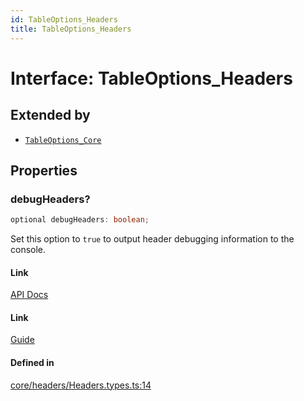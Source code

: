 ```yaml
---
id: TableOptions_Headers
title: TableOptions_Headers
---
```


# Interface: TableOptions\_Headers

## Extended by

- [`TableOptions_Core`](tableoptions_core.md)

## Properties

### debugHeaders?

```ts
optional debugHeaders: boolean;
```

Set this option to `true` to output header debugging information to the console.

#### Link

[API Docs](https://tanstack.com/table/v8/docs/api/core/table#debugheaders)

#### Link

[Guide](https://tanstack.com/table/v8/docs/guide/tables)

#### Defined in

[core/headers/Headers.types.ts:14](https://github.com/TanStack/table/blob/main/packages/table-core/src/core/headers/Headers.types.ts#L14)
